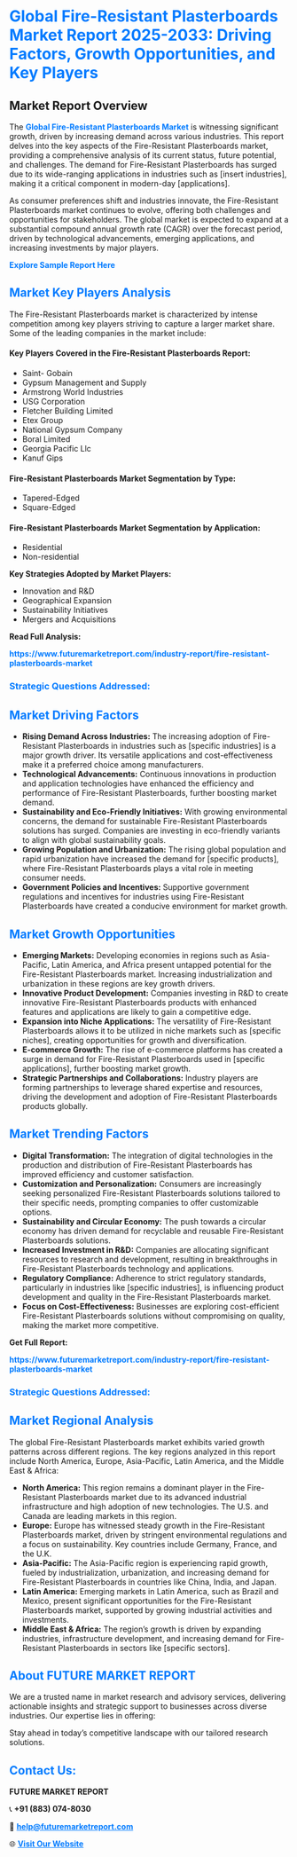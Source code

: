 <h1 style="color: #007BFF;">Global Fire-Resistant Plasterboards Market Report 2025-2033: Driving Factors, Growth Opportunities, and Key Players</h1>

<section id="overview">
<h2>Market Report Overview</h2>
<p>The <a href="https://www.futuremarketreport.com/industry-report/fire-resistant-plasterboards-market" style="color: #007BFF; text-decoration: none;"><strong>Global Fire-Resistant Plasterboards Market</strong></a> is witnessing significant growth, driven by increasing demand across various industries. This report delves into the key aspects of the Fire-Resistant Plasterboards market, providing a comprehensive analysis of its current status, future potential, and challenges. The demand for Fire-Resistant Plasterboards has surged due to its wide-ranging applications in industries such as [insert industries], making it a critical component in modern-day [applications].</p>
<p>As consumer preferences shift and industries innovate, the Fire-Resistant Plasterboards market continues to evolve, offering both challenges and opportunities for stakeholders. The global market is expected to expand at a substantial compound annual growth rate (CAGR) over the forecast period, driven by technological advancements, emerging applications, and increasing investments by major players.</p>
</section>

<section id="overview">
<p><a href="https://www.futuremarketreport.com/request-sample/reportId=114764" style="color: #007BFF; text-decoration: none;"><strong>Explore Sample Report Here</strong></a></p>
</section>

<section id="key-players">
<h2 style="color: #007BFF;">Market Key Players Analysis</h2>
<p>The Fire-Resistant Plasterboards market is characterized by intense competition among key players striving to capture a larger market share. Some of the leading companies in the market include:</p>
<h4>Key Players Covered in the Fire-Resistant Plasterboards Report:</h4>
<ul><li>Saint- Gobain</li><li>Gypsum Management and Supply</li><li>Armstrong World Industries</li><li>USG Corporation</li><li>Fletcher Building Limited</li><li>Etex Group</li><li>National Gypsum Company</li><li>Boral Limited</li><li>Georgia Pacific Llc</li><li>Kanuf Gips</li></ul>
<h4>Fire-Resistant Plasterboards Market Segmentation by Type:</h4>
<ul><li>Tapered-Edged</li><li>Square-Edged</li></ul>

<h4>Fire-Resistant Plasterboards Market Segmentation by Application:</h4>
<ul><li>Residential</li><li>Non-residential</li></ul>
<p><strong>Key Strategies Adopted by Market Players:</strong></p>
<ul>
<li>Innovation and R&D</li>
<li>Geographical Expansion</li>
<li>Sustainability Initiatives</li>
<li>Mergers and Acquisitions</li>
</ul>
</section>

<section>
<p><strong>Read Full Analysis: </strong></p><a href="https://www.futuremarketreport.com/industry-report/fire-resistant-plasterboards-market" style="color: #007BFF; text-decoration: none;"><strong>https://www.futuremarketreport.com/industry-report/fire-resistant-plasterboards-market</strong></a>
<h3 style="color: #007BFF;">Strategic Questions Addressed:</h3>
</section>

<section id="driving-factors">
<h2 style="color: #007BFF;">Market Driving Factors</h2>
<ul>
<li><strong>Rising Demand Across Industries:</strong> The increasing adoption of Fire-Resistant Plasterboards in industries such as [specific industries] is a major growth driver. Its versatile applications and cost-effectiveness make it a preferred choice among manufacturers.</li>
<li><strong>Technological Advancements:</strong> Continuous innovations in production and application technologies have enhanced the efficiency and performance of Fire-Resistant Plasterboards, further boosting market demand.</li>
<li><strong>Sustainability and Eco-Friendly Initiatives:</strong> With growing environmental concerns, the demand for sustainable Fire-Resistant Plasterboards solutions has surged. Companies are investing in eco-friendly variants to align with global sustainability goals.</li>
<li><strong>Growing Population and Urbanization:</strong> The rising global population and rapid urbanization have increased the demand for [specific products], where Fire-Resistant Plasterboards plays a vital role in meeting consumer needs.</li>
<li><strong>Government Policies and Incentives:</strong> Supportive government regulations and incentives for industries using Fire-Resistant Plasterboards have created a conducive environment for market growth.</li>
</ul>
</section>

<section id="growth-opportunities">
<h2 style="color: #007BFF;">Market Growth Opportunities</h2>
<ul>
<li><strong>Emerging Markets:</strong> Developing economies in regions such as Asia-Pacific, Latin America, and Africa present untapped potential for the Fire-Resistant Plasterboards market. Increasing industrialization and urbanization in these regions are key growth drivers.</li>
<li><strong>Innovative Product Development:</strong> Companies investing in R&D to create innovative Fire-Resistant Plasterboards products with enhanced features and applications are likely to gain a competitive edge.</li>
<li><strong>Expansion into Niche Applications:</strong> The versatility of Fire-Resistant Plasterboards allows it to be utilized in niche markets such as [specific niches], creating opportunities for growth and diversification.</li>
<li><strong>E-commerce Growth:</strong> The rise of e-commerce platforms has created a surge in demand for Fire-Resistant Plasterboards used in [specific applications], further boosting market growth.</li>
<li><strong>Strategic Partnerships and Collaborations:</strong> Industry players are forming partnerships to leverage shared expertise and resources, driving the development and adoption of Fire-Resistant Plasterboards products globally.</li>
</ul>
</section>

<section id="trending-factors">
<h2 style="color: #007BFF;">Market Trending Factors</h2>
<ul>
<li><strong>Digital Transformation:</strong> The integration of digital technologies in the production and distribution of Fire-Resistant Plasterboards has improved efficiency and customer satisfaction.</li>
<li><strong>Customization and Personalization:</strong> Consumers are increasingly seeking personalized Fire-Resistant Plasterboards solutions tailored to their specific needs, prompting companies to offer customizable options.</li>
<li><strong>Sustainability and Circular Economy:</strong> The push towards a circular economy has driven demand for recyclable and reusable Fire-Resistant Plasterboards solutions.</li>
<li><strong>Increased Investment in R&D:</strong> Companies are allocating significant resources to research and development, resulting in breakthroughs in Fire-Resistant Plasterboards technology and applications.</li>
<li><strong>Regulatory Compliance:</strong> Adherence to strict regulatory standards, particularly in industries like [specific industries], is influencing product development and quality in the Fire-Resistant Plasterboards market.</li>
<li><strong>Focus on Cost-Effectiveness:</strong> Businesses are exploring cost-efficient Fire-Resistant Plasterboards solutions without compromising on quality, making the market more competitive.</li>
</ul>
</section>

<section>
<p><strong>Get Full Report: </strong></p><a href="https://www.futuremarketreport.com/industry-report/fire-resistant-plasterboards-market" style="color: #007BFF; text-decoration: none;"><strong>https://www.futuremarketreport.com/industry-report/fire-resistant-plasterboards-market</strong></a>
<h3 style="color: #007BFF;">Strategic Questions Addressed:</h3>
</section>


<section id="regional-analysis">
<h2 style="color: #007BFF;">Market Regional Analysis</h2>
<p>The global Fire-Resistant Plasterboards market exhibits varied growth patterns across different regions. The key regions analyzed in this report include North America, Europe, Asia-Pacific, Latin America, and the Middle East & Africa:</p>
<ul>
<li><strong>North America:</strong> This region remains a dominant player in the Fire-Resistant Plasterboards market due to its advanced industrial infrastructure and high adoption of new technologies. The U.S. and Canada are leading markets in this region.</li>
<li><strong>Europe:</strong> Europe has witnessed steady growth in the Fire-Resistant Plasterboards market, driven by stringent environmental regulations and a focus on sustainability. Key countries include Germany, France, and the U.K.</li>
<li><strong>Asia-Pacific:</strong> The Asia-Pacific region is experiencing rapid growth, fueled by industrialization, urbanization, and increasing demand for Fire-Resistant Plasterboards in countries like China, India, and Japan.</li>
<li><strong>Latin America:</strong> Emerging markets in Latin America, such as Brazil and Mexico, present significant opportunities for the Fire-Resistant Plasterboards market, supported by growing industrial activities and investments.</li>
<li><strong>Middle East & Africa:</strong> The region’s growth is driven by expanding industries, infrastructure development, and increasing demand for Fire-Resistant Plasterboards in sectors like [specific sectors].</li>
</ul>
</section>

<footer>
<h2 style="color: #007BFF;">About FUTURE MARKET REPORT</h2>
<p>We are a trusted name in market research and advisory services, delivering actionable insights and strategic support to businesses across diverse industries. Our expertise lies in offering:</p>

<p>Stay ahead in today’s competitive landscape with our tailored research solutions.</p>

<h2 style="color: #007BFF;">Contact Us:</h2>
<p><strong>FUTURE MARKET REPORT</strong></p>
<p>📞 <strong>+91 (883) 074-8030</strong></p>
<p>📧 <strong><a href="mailto:help@futuremarketreport.com" style="color: #007BFF;">help@futuremarketreport.com</a></strong></p>
<p>🌐 <strong><a href="https://www.futuremarketreport.com/" style="color: #007BFF;">Visit Our Website</a></strong></p>
</footer>